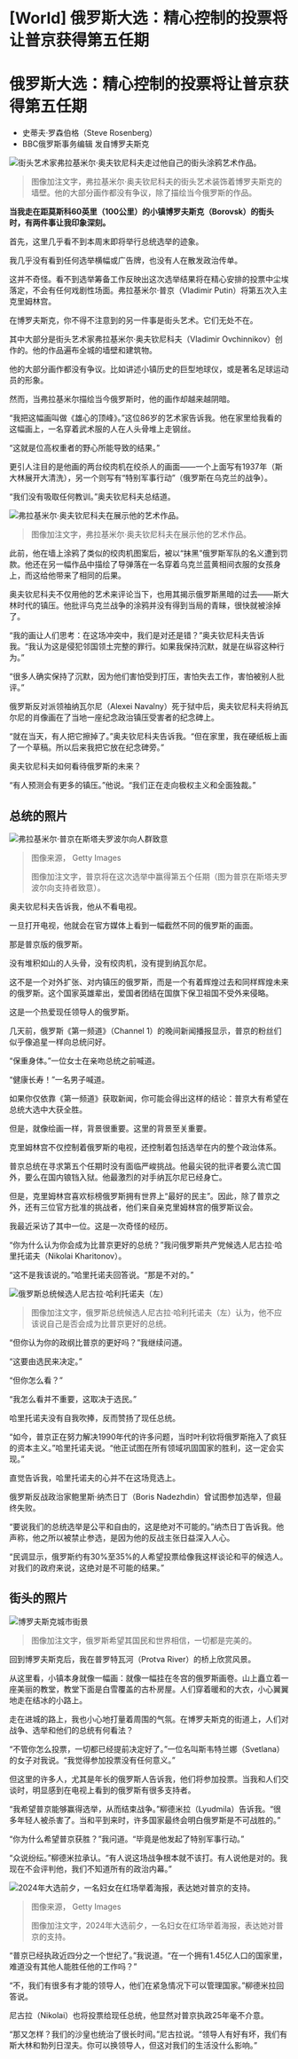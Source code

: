 # [World] 俄罗斯大选：精心控制的投票将让普京获得第五任期

#  俄罗斯大选：精心控制的投票将让普京获得第五任期

  * 史蒂夫·罗森伯格（Steve Rosenberg） 
  * BBC俄罗斯事务编辑 发自博罗夫斯克 


![街头艺术家弗拉基米尔·奥夫钦尼科夫走过他自己的街头涂鸦艺术作品。](_132903360_capture.png)

> 图像加注文字，弗拉基米尔·奥夫钦尼科夫的街头艺术装饰着博罗夫斯克的墙壁。他的大部分画作都没有争议，除了描绘当今俄罗斯的作品。

**当我走在距莫斯科60英里（100公里）的小镇博罗夫斯克（Borovsk）的街头时，有两件事让我印象深刻。**

首先，这里几乎看不到本周末即将举行总统选举的迹象。

我几乎没有看到任何选举横幅或广告牌，也没有人在散发政治传单。

这并不奇怪。看不到选举筹备工作反映出这次选举结果将在精心安排的投票中尘埃落定，不会有任何戏剧性场面。弗拉基米尔·普京（Vladimir Putin）将第五次入主克里姆林宫。

在博罗夫斯克，你不得不注意到的另一件事是街头艺术。它们无处不在。

其中大部分是街头艺术家弗拉基米尔·奥夫钦尼科夫（Vladimir Ovchinnikov）创作的。他的作品遍布全城的墙壁和建筑物。

他的大部分画作都没有争议。比如讲述小镇历史的巨型地球仪，或是著名足球运动员的形象。

然而，当弗拉基米尔描绘当今俄罗斯时，他的画作却越来越阴暗。

“我把这幅画叫做《雄心的顶峰》。”这位86岁的艺术家告诉我。他在家里给我看的这幅画上，一名穿着武术服的人在人头骨堆上走钢丝。

“这就是位高权重者的野心所能导致的结果。”

更引人注目的是他画的两台绞肉机在绞杀人的画面——一个上面写有1937年（斯大林展开大清洗），另一个则写有“特别军事行动”（俄罗斯在乌克兰的战争）。

“我们没有吸取任何教训。”奥夫钦尼科夫总结道。

![弗拉基米尔·奥夫钦尼科夫在展示他的艺术作品。](_132903310_capture.png)

> 图像加注文字，弗拉基米尔·奥夫钦尼科夫在展示他的艺术作品。

此前，他在墙上涂鸦了类似的绞肉机图案后，被以“抹黑”俄罗斯军队的名义遭到罚款。他还在另一幅作品中描绘了导弹落在一名穿着乌克兰蓝黄相间衣服的女孩身上，而这给他带来了相同的后果。

奥夫钦尼科夫不仅用他的艺术来评论当下，也用其揭示俄罗斯黑暗的过去——斯大林时代的镇压。他批评乌克兰战争的涂鸦并没有得到当局的青睐，很快就被涂掉了。

“我的画让人们思考：在这场冲突中，我们是对还是错？”奥夫钦尼科夫告诉我。“我认为这是侵犯邻国领土完整的罪行。如果我保持沉默，就是在纵容这种行为。”

“很多人确实保持了沉默，因为他们害怕受到打压，害怕失去工作，害怕被别人批评。”

俄罗斯反对派领袖纳瓦尔尼（Alexei Navalny）死于狱中后，奥夫钦尼科夫将纳瓦尔尼的肖像画在了当地一座纪念政治镇压受害者的纪念碑上。

“就在当天，有人把它擦掉了。”奥夫钦尼科夫告诉我。“但在家里，我在硬纸板上画了一个草稿。所以后来我把它放在纪念碑旁。”

奥夫钦尼科夫如何看待俄罗斯的未来？

“有人预测会有更多的镇压。”他说。“我们正在走向极权主义和全面独裁。”

##  总统的照片

![弗拉基米尔·普京在斯塔夫罗波尔向人群致意](_132903365_gettyimages-2054049238.jpg)

> 图像来源，  Getty Images
>
> 图像加注文字，普京将在这次选举中赢得第五个任期（图为普京在斯塔夫罗波尔向支持者致意）。

奥夫钦尼科夫告诉我，他从不看电视。

一旦打开电视，他就会在官方媒体上看到一幅截然不同的俄罗斯的画面。

那是普京版的俄罗斯。

没有堆积如山的人头骨，没有绞肉机，没有提到纳瓦尔尼。

这不是一个对外扩张、对内镇压的俄罗斯，而是一个有着辉煌过去和同样辉煌未来的俄罗斯。这个国家英雄辈出，爱国者团结在国旗下保卫祖国不受外来侵略。

这是一个热爱现任领导人的俄罗斯。

几天前，俄罗斯《第一频道》（Channel 1）的晚间新闻播报显示，普京的粉丝们似乎像追星一样向总统问好。

“保重身体。”一位女士在亲吻总统之前喊道。

“健康长寿！”一名男子喊道。

如果你仅依靠《第一频道》获取新闻，你可能会得出这样的结论：普京大有希望在总统大选中大获全胜。


但是，就像绘画一样，背景很重要。这里的背景至关重要。

克里姆林宫不仅控制着俄罗斯的电视，还控制着包括选举在内的整个政治体系。

普京总统在寻求第五个任期时没有面临严峻挑战。他最尖锐的批评者要么流亡国外，要么在国内锒铛入狱。他最激烈的对手纳瓦尔尼已经身亡。

但是，克里姆林宫喜欢标榜俄罗斯拥有世界上“最好的民主”。因此，除了普京之外，还有三位官方批准的挑战者，他们来自亲克里姆林宫的俄罗斯议会。

我最近采访了其中一位。这是一次奇怪的经历。

“你为什么认为你会成为比普京更好的总统？”我问俄罗斯共产党候选人尼古拉·哈里托诺夫（Nikolai Kharitonov）。

“这不是我该说的。”哈里托诺夫回答说。“那是不对的。”

![俄罗斯总统候选人尼古拉·哈利托诺夫（左）](_132903363_capture.png)

> 图像加注文字，俄罗斯总统候选人尼古拉·哈利托诺夫（左）认为，他不应该说自己是否会成为比普京更好的总统。

“但你认为你的政纲比普京的更好吗？”我继续问道。

“这要由选民来决定。”

“但你怎么看？”

“我怎么看并不重要，这取决于选民。”

哈里托诺夫没有自我吹捧，反而赞扬了现任总统。

“如今，普京正在努力解决1990年代的许多问题，当时叶利钦将俄罗斯拖入了疯狂的资本主义。”哈里托诺夫说。“他正试图在所有领域巩固国家的胜利，这一定会实现。”

直觉告诉我，哈里托诺夫的心并不在这场竞选上。

俄罗斯反战政治家鲍里斯·纳杰日丁（Boris Nadezhdin）曾试图参加选举，但最终失败。

“要说我们的总统选举是公平和自由的，这是绝对不可能的。”纳杰日丁告诉我。他声称，他之所以被禁止参选，是因为他的反战主张日益深入人心。

“民调显示，俄罗斯约有30%至35%的人希望投票给像我这样谈论和平的候选人。对我们的政府来说，这绝对是不可能的结果。”

##  街头的照片

![博罗夫斯克城市街景](_132904469_capture.png)

> 图像加注文字，俄罗斯希望其国民和世界相信，一切都是完美的。

回到博罗夫斯克后，我在普罗特瓦河（Protva River）的桥上欣赏风景。

从这里看，小镇本身就像一幅画：就像一幅挂在冬宫的俄罗斯画卷。山上矗立着一座美丽的教堂，教堂下面是白雪覆盖的古朴房屋。人们穿着暖和的大衣，小心翼翼地走在结冰的小路上。

走在进城的路上，我也小心地打量着周围的气氛。在博罗夫斯克的街道上，人们对战争、选举和他们的总统有何看法？

“不管你怎么投票，一切都已经提前决定好了。”一位名叫斯韦特兰娜（Svetlana）的女子对我说。“我觉得参加投票没有任何意义。”

但这里的许多人，尤其是年长的俄罗斯人告诉我，他们将参加投票。当我和人们交谈时，明显感到在电视上看到的俄罗斯有很多支持者。

“我希望普京能够赢得选举，从而结束战争。”柳德米拉（Lyudmila）告诉我。“很多年轻人被杀害了。当和平到来时，许多国家最终会明白俄罗斯是不可战胜的。”

“你为什么希望普京获胜？”我问道。“毕竟是他发起了特别军事行动。”

“众说纷纭。”柳德米拉承认。“有人说这场战争根本就不该打。有人说他是对的。我现在不会评判他，我们不知道所有的政治内幕。”

![2024年大选前夕，一名妇女在红场举着海报，表达她对普京的支持。](_132910039_gettyimages-2011312601.jpg)

> 图像来源，  Getty Images
>
> 图像加注文字，2024年大选前夕，一名妇女在红场举着海报，表达她对普京的支持。

“普京已经执政近四分之一个世纪了。”我说道。“在一个拥有1.45亿人口的国家里，难道没有其他人能胜任他的工作吗？”

“不，我们有很多有才能的领导人，他们在紧急情况下可以管理国家。”柳德米拉回答说。

尼古拉（Nikolai）也将投票给现任总统，他显然对普京执政25年毫不介意。

“那又怎样？我们的沙皇也统治了很长时间。”尼古拉说。“领导人有好有坏，我们有斯大林和勃列日涅夫。你可以换领导人，但这对我们的生活没什么影响。”




